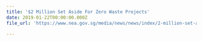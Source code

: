 ```yaml
---
title: '$2 Million Set Aside For Zero Waste Projects'
date: 2019-01-22T00:00:00.000Z
file_url: 'https://www.nea.gov.sg/media/news/news/index/2-million-set-aside-for-zero-waste-projects'

---
```


